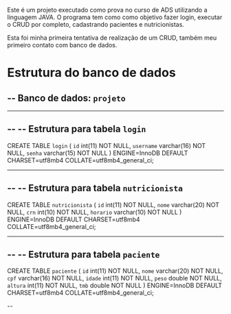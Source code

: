 Este é um projeto executado como prova no curso de ADS utilizando a linguagem JAVA. 
O programa tem como como objetivo fazer login, executar o CRUD por completo, cadastrando pacientes e nutricionistas.

Esta foi minha primeira tentativa de realização de um CRUD, também meu primeiro contato com banco de dados.


# Estrutura do banco de dados

-- Banco de dados: `projeto`
--

-- --------------------------------------------------------

--
-- Estrutura para tabela `login`
--

CREATE TABLE `login` (
  `id` int(11) NOT NULL,
  `username` varchar(16) NOT NULL,
  `senha` varchar(15) NOT NULL
) ENGINE=InnoDB DEFAULT CHARSET=utf8mb4 COLLATE=utf8mb4_general_ci;



-- --------------------------------------------------------

--
-- Estrutura para tabela `nutricionista`
--

CREATE TABLE `nutricionista` (
  `id` int(11) NOT NULL,
  `nome` varchar(20) NOT NULL,
  `crn` int(10) NOT NULL,
  `horario` varchar(10) NOT NULL
) ENGINE=InnoDB DEFAULT CHARSET=utf8mb4 COLLATE=utf8mb4_general_ci;


-- --------------------------------------------------------

--
-- Estrutura para tabela `paciente`
--

CREATE TABLE `paciente` (
  `id` int(11) NOT NULL,
  `nome` varchar(20) NOT NULL,
  `cpf` varchar(16) NOT NULL,
  `idade` int(11) NOT NULL,
  `peso` double NOT NULL,
  `altura` int(11) NOT NULL,
  `tmb` double NOT NULL
) ENGINE=InnoDB DEFAULT CHARSET=utf8mb4 COLLATE=utf8mb4_general_ci;

--
